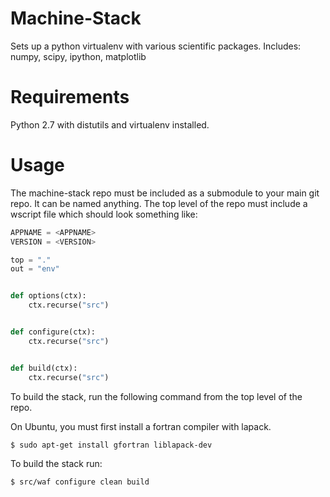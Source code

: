 Machine-Stack
============
Sets up a python virtualenv with various scientific packages.
Includes: numpy, scipy, ipython, matplotlib


Requirements
============

Python 2.7 with distutils and virtualenv installed.


Usage
=====

The machine-stack repo must be included as a submodule to your main git repo.
It can be named anything. The top level of the repo must include a wscript file
which should look something like:


```python
APPNAME = <APPNAME>
VERSION = <VERSION>

top = "."
out = "env"


def options(ctx):
    ctx.recurse("src")


def configure(ctx):
    ctx.recurse("src")


def build(ctx):
    ctx.recurse("src")
```

To build the stack, run the following command from the top level of the repo.

On Ubuntu, you must first install a fortran compiler with lapack.

```
$ sudo apt-get install gfortran liblapack-dev
```

To build the stack run:

```
$ src/waf configure clean build
```
